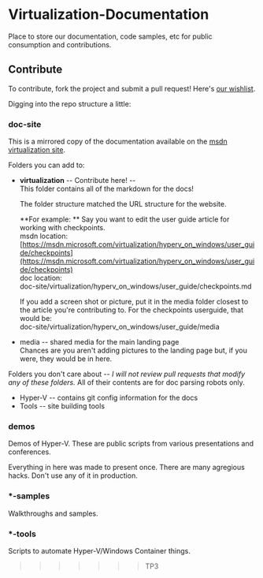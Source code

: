 # Virtualization-Documentation
Place to store our documentation, code samples, etc for public consumption and contributions.

## Contribute
To contribute, fork the project and submit a pull request!  Here's [our wishlist](./TODO.md).

Digging into the repo structure a little:

### doc-site
This is a mirrored copy of the documentation available on the [msdn virtualization site](https://msdn.microsoft.com/virtualization).

Folders you can add to:
* **virtualization** -- Contribute here! --  
This folder contains all of the markdown for the docs!

  The folder structure matched the URL structure for the website.
  
  **For example: **  Say you want to edit the user guide article for working with checkpoints.  
  msdn location: [https://msdn.microsoft.com/virtualization/hyperv_on_windows/user_guide/checkpoints](https://msdn.microsoft.com/virtualization/hyperv_on_windows/user_guide/checkpoints)  
  doc location:  
  doc-site/virtualization/hyperv_on_windows/user_guide/checkpoints.md
  
  If you add a screen shot or picture, put it in the media folder closest to the article you're contributing to.  For the checkpoints userguide, that would be:  
  doc-site/virtualization/hyperv_on_windows/user_guide/media
   
* media -- shared media for the main landing page  
Chances are you aren't adding pictures to the landing page but, if you were, they would be in here.

Folders you don't care about -- _I will not review pull requests that modify any of these folders._  All of their contents are for doc parsing robots only.
* Hyper-V -- contains git config information for the docs
* Tools -- site building tools


### demos
Demos of Hyper-V.  These are public scripts from various presentations and conferences.

Everything in here was made to present once.  There are many agregious hacks.  Don't use any of it in production.

### *-samples
Walkthroughs and samples.

### *-tools
Scripts to automate Hyper-V/Windows Container things.

>>>>>>> TP3
